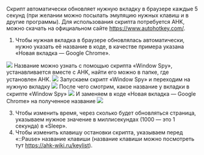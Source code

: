Скрипт автоматически обновляет нужную вкладку в браузере каждые 5 секунд (при желании можно посылать эмуляцию нужных клавиш и в другие программы).
Для использования скрипта потребуется AHK, можно скачать на официальном сайте https://www.autohotkey.com/.
1. Чтобы нужная вкладка в браузере обновлялась автоматически, нужно указать её название в коде, в качестве примера указана «Новая вкладка — Google Chrome».
<img src="https://github.com/f1eshDK/F5/blob/main/screenshots/ahk_code.png">
Название можно узнать с помощью скрипта «Window Spy», устанавливается вместе с AHK, найти его можно в папке, где установлен AHK. <img src="https://github.com/f1eshDK/F5/blob/main/screenshots/WinSpy_AHK.png">
Запускаем скрипт «Window Spy» и переходим на нужную вкладку <img src="https://github.com/f1eshDK/F5/blob/main/screenshots/browser.png">
После чего смотрим, какое название у вкладки в скрипте «Window Spy» <img src="https://github.com/f1eshDK/F5/blob/main/screenshots/WinSpy_1.png">
И заменяем в коде «Новая вкладка — Google Chrome» на полученное название <img src="https://github.com/f1eshDK/F5/blob/main/screenshots/WinSpy_1.png">

3. Чтобы изменить время, через сколько будет обновляться страница, указываем нужное значение в миллисекундах (1000 — это 1 секунда) в «Sleep».
4. Чтобы изменить клавишу остановки скрипта, указываем перед «::Pause» название клавиши (название клавиши можно посмотреть тут https://ahk-wiki.ru/keylist).
